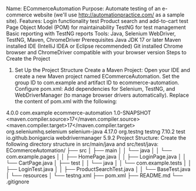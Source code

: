 Name: ECommerceAutomation
Purpose: Automate testing of an e-commerce website (we'll use http://automationpractice.com/ as a sample site).
Features:
Login functionality test
Product search and add-to-cart test
Page Object Model (POM) for maintainability
TestNG for test management
Basic reporting with TestNG reports
Tools: Java, Selenium WebDriver, TestNG, Maven, ChromeDriver
Prerequisites
Java JDK 17 or later
Maven installed
IDE (IntelliJ IDEA or Eclipse recommended)
Git installed
Chrome browser and ChromeDriver compatible with your browser version
Steps to Create the Project
1. Set Up the Project Structure
Create a Maven Project:
Open your IDE and create a new Maven project named ECommerceAutomation.
Set the group ID to com.example and artifact ID to ecommerce-automation.
Configure pom.xml: Add dependencies for Selenium, TestNG, and WebDriverManager (to manage browser drivers automatically). Replace the content of pom.xml with the following:
<?xml version="1.0" encoding="UTF-8"?>
<project xmlns="http://maven.apache.org/POM/4.0.0"
         xmlns:xsi="http://www.w3.org/2001/XMLSchema-instance"
         xsi:schemaLocation="http://maven.apache.org/POM/4.0.0 http://maven.apache.org/xsd/maven-4.0.0.xsd">
    <modelVersion>4.0.0</modelVersion>
    <groupId>com.example</groupId>
    <artifactId>ecommerce-automation</artifactId>
    <version>1.0-SNAPSHOT</version>
    <properties>
        <maven.compiler.source>17</maven.compiler.source>
        <maven.compiler.target>17</maven.compiler.target>
    </properties>
    <dependencies>
        <!-- Selenium WebDriver -->
        <dependency>
            <groupId>org.seleniumhq.selenium</groupId>
            <artifactId>selenium-java</artifactId>
            <version>4.17.0</version>
        </dependency>
        <!-- TestNG -->
        <dependency>
            <groupId>org.testng</groupId>
            <artifactId>testng</artifactId>
            <version>7.10.2</version>
            <scope>test</scope>
        </dependency>
        <!-- WebDriverManager -->
        <dependency>
            <groupId>io.github.bonigarcia</groupId>
            <artifactId>webdrivermanager</artifactId>
            <version>5.9.2</version>
        </dependency>
    </dependencies>
</project>
Project Structure: Create the following directory structure in src/main/java and src/test/java:
ECommerceAutomation/
├── src
│   ├── main
│   │   └── java
│   │       └── com.example.pages
│   │           ├── HomePage.java
│   │           ├── LoginPage.java
│   │           └── CartPage.java
│   ├── test
│   │   └── java
│   │       └── com.example.tests
│   │           ├── LoginTest.java
│   │           ├── ProductSearchTest.java
│   │           └── BaseTest.java
│   └── resources
│       └── testng.xml
├── pom.xml
├── README.md
└── .gitignore
